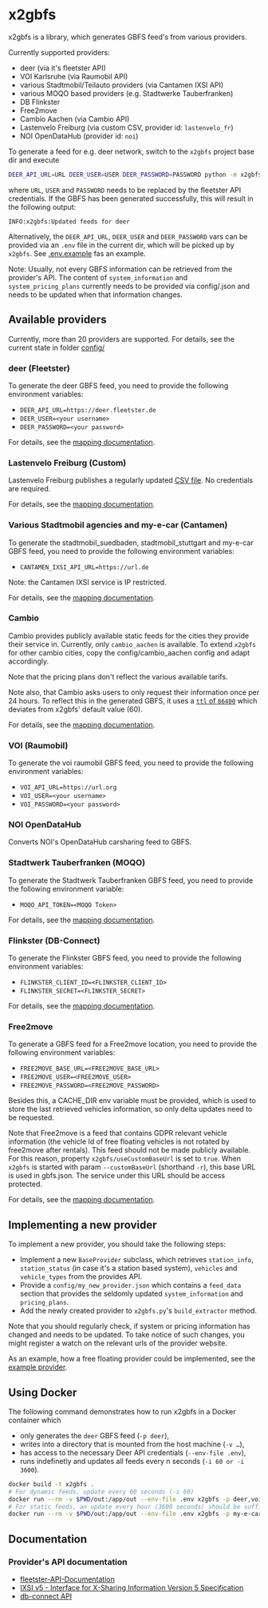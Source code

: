 # x2gbfs

x2gbfs is a library, which generates GBFS feed's from various providers.

Currently supported providers:

* deer (via it's fleetster API)
* VOI Karlsruhe (via Raumobil API)
* various Stadtmobil/Teilauto providers (via Cantamen IXSI API)
* various MOQO based providers (e.g. Stadtwerke Tauberfranken)
* DB Flinkster
* Free2move
* Cambio Aachen (via Cambio API)
* Lastenvelo Freiburg (via custom CSV, provider id: `lastenvelo_fr`)
* NOI OpenDataHub (provider id: `noi`)

To generate a feed for e.g. deer network, switch to the `x2gbfs` project base dir and execute

```sh
DEER_API_URL=URL DEER_USER=USER DEER_PASSWORD=PASSWORD python -m x2gbfs.x2gbfs -p deer -b 'file:out'
```

where `URL`, `USER` and `PASSWORD` needs to be replaced by the fleetster API credentials. 
If the GBFS has been generated successfully, this will result in the following output:

```
INFO:x2gbfs:Updated feeds for deer
```

Alternatively, the `DEER_API_URL`, `DEER_USER` and `DEER_PASSWORD` vars can be provided via an `.env` file in the current dir, which will be picked up by `x2gbfs`. See [.env.example](.env.example) fas an example.


Note: Usually, not every GBFS information can be retrieved from the provider's API. 
The content of `system_information` and `system_pricing_plans` currently needs to 
be provided via config/<provider>.json and needs to be updated when that information changes.

## Available providers

Currently, more than 20 providers are supported. For details, see the current state in folder [config/](https://github.com/mobidata-bw/x2gbfs/tree/main/config)


### deer (Fleetster)

To generate the deer GBFS feed, you need to provide the following environment variables:

* `DEER_API_URL=https://deer.fleetster.de`
* `DEER_USER=<your username>`
* `DEER_PASSWORD=<your password>`

For details, see the [mapping documentation](./docs/mappings/deer_gbfs_2.3_mapping.md).


### Lastenvelo Freiburg (Custom)

Lastenvelo Freiburg publishes a regularly updated [CSV file](https://www.lastenvelofreiburg.de/LVF_usage.csv). No credentials are required.

For details, see the [mapping documentation](./docs/mappings/lastenvelo_fr_gbfs_2.3_mapping.md).


### Various Stadtmobil agencies and my-e-car (Cantamen)

To generate the stadtmobil_suedbaden, stadtmobil_stuttgart and my-e-car GBFS feed, you need to provide the following environment variables:

* `CANTAMEN_IXSI_API_URL=https://url.de`

Note: the Cantamen IXSI service is IP restricted.

For details, see the [mapping documentation](./docs/mappings/ixsi_gbfs_2.3_mapping.md).


### Cambio

Cambio provides publicly available static feeds for the cities they provide their service in.
Currently, only `cambio_aachen` is available. To extend `x2gbfs` for other cambio cities,
copy the config/cambio_aachen config and adapt accordingly.

Note that the pricing plans don't reflect the various available tarifs.

Note also, that Cambio asks users to only request their information
once per 24 hours. To reflect this in the generated GBFS, it uses a
[`ttl` of `86400`](https://github.com/mobidata-bw/x2gbfs/blob/main/config/cambio_aachen.json#L89-91) which deviates from x2gbfs' default value (60).

For details, see the [mapping documentation](./docs/mappings/cambio_gbfs_2.3_mapping.md).


### VOI (Raumobil)

To generate the voi raumobil GBFS feed, you need to provide the following environment variables:

* `VOI_API_URL=https://url.org`
* `VOI_USER=<your username>`
* `VOI_PASSWORD=<your password>`
 
### NOI OpenDataHub

Converts NOI's OpenDataHub carsharing feed to GBFS.



### Stadtwerk Tauberfranken (MOQO)

To generate the Stadtwerk Tauberfranken GBFS feed, you need to provide the following environment variable:

* `MOQO_API_TOKEN=<MOQO Token>`

For details, see the [mapping documentation](./docs/mappings/moqo_gbfs_2.3_mapping.md).

### Flinkster (DB-Connect)

To generate the Flinkster GBFS feed, you need to provide the following environment variables:

* `FLINKSTER_CLIENT_ID=<FLINKSTER_CLIENT_ID>`
* `FLINKSTER_SECRET=<FLINKSTER_SECRET>`

For details, see the [mapping documentation](./docs/mappings/flinkster_gbfs_2.3_mapping.md).

### Free2move

To generate a GBFS feed for a Free2move location, you need to provide the following environment variables:

* `FREE2MOVE_BASE_URL=<FREE2MOVE_BASE_URL>`
* `FREE2MOVE_USER=<FREE2MOVE_USER>`
* `FREE2MOVE_PASSWORD=<FREE2MOVE_PASSWORD>`

Besides this, a CACHE_DIR env variable must be provided, which is used to store the last retrieved vehicles information, so only delta updates need to be requested.

Note that Free2move is a feed that contains GDPR relevant vehicle
information (the vehicle Id of free floating vehicles is not rotated by
free2move after rentals). This feed should not be made publicly
available.
For this reason, property `x2gbfs/useCustomBaseUrl` is set to `true`. When
`x2gbfs` is started with param  `--customBaseUrl` (shorthand `-r`),
this base URL is used in gbfs.json. The service under this URL should be access protected.

For details, see the [mapping documentation](./docs/mappings/free2move_gbfs_2.3_mapping.md).


## Implementing a new provider
To implement a new provider, you should take the following steps:

* Implement a new `BaseProvider` subclass, which retrieves `station_info`, `station_status` (in case it's a station based system), `vehicles` and `vehicle_types` from the provides API.
* Provide a `config/my_new_provider.json` which contains a `feed_data` section that provides the seldomly updated `system_information` and `pricing_plans`.
* Add the newly created provider to `x2gbfs.py`'s `build_extractor` method.

Note that you should regularly check, if system or pricing information has changed and needs to be updated. 
To take notice of such changes, you might register a watch on the relevant urls of the provider website.

As an example, how a free floating provider could be implemented, see the [example provider](./x2gbfs/providers/example.py).

## Using Docker

The following command demonstrates how to run x2gbfs in a Docker container which
- only generates the `deer` GBFS feed (`-p deer`),
- writes into a directory that is mounted from the host machine (`-v …`),
- has access to the necessary Deer API credentials (`--env-file .env`),
- runs indefinetly and updates all feeds every n seconds (`-i 60 or -i 3600`).

```sh
docker build -t x2gbfs .
# For dynamic feeds, update every 60 seconds (-i 60)
docker run --rm -v $PWD/out:/app/out --env-file .env x2gbfs -p deer,voi-raumobil,lastenvelo_fr,flinkster -b 'file:out' -i 60
# For static feeds, an update every hour (3600 seconds) should be sufficient (-i 3600)
docker run --rm -v $PWD/out:/app/out --env-file .env x2gbfs -p my-e-car,stadmobil_suedbaden -b 'file:out' -i 3600

```


## Documentation

### Provider's API documentation

* [fleetster-API-Documentation](https://my.fleetster.net/swagger/)
* [IXSI v5 - Interface for X-Sharing Information Version 5 Specification](https://carsharing.de/sites/default/files/uploads/ixsi-v5_docu_v0.9_bcs.pdf)
* [db-connect API](https://dbconnect-b2b-prod.service.dbrent.net/customer-b2b-api/docs/customer-b2b-api.html#resources-for-available-rental-objects-and-areas)